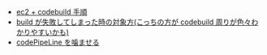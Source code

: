 - [ec2 + codebuild 手順](https://qiita.com/saka-shin/items/b388f9c2d62a1ffadb8c)
- [build が失敗してしまった時の対象方(こっちの方が codebuild 周りが色々わかりやすいかも)](https://fukatsu.tech/aws-codedeploy)
- [codePipeLine を噛ませる](https://qiita.com/c_kurita/items/db47adda99175a2bf38a)
